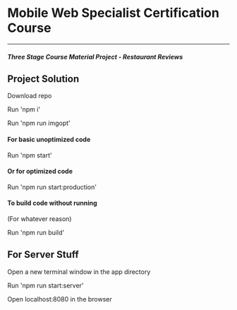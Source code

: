 # Mobile Web Specialist Certification Course
---
#### _Three Stage Course Material Project - Restaurant Reviews_

## Project Solution

Download repo


Run 'npm i'


Run 'npm run imgopt'


#### For basic unoptimized code


Run 'npm start' 


#### Or for optimized code


Run 'npm run start:production'


#### To build code without running
(For whatever reason)


Run 'npm run build'


## For Server Stuff


Open a new terminal window in the app directory


Run 'npm run start:server'


Open localhost:8080 in the browser



